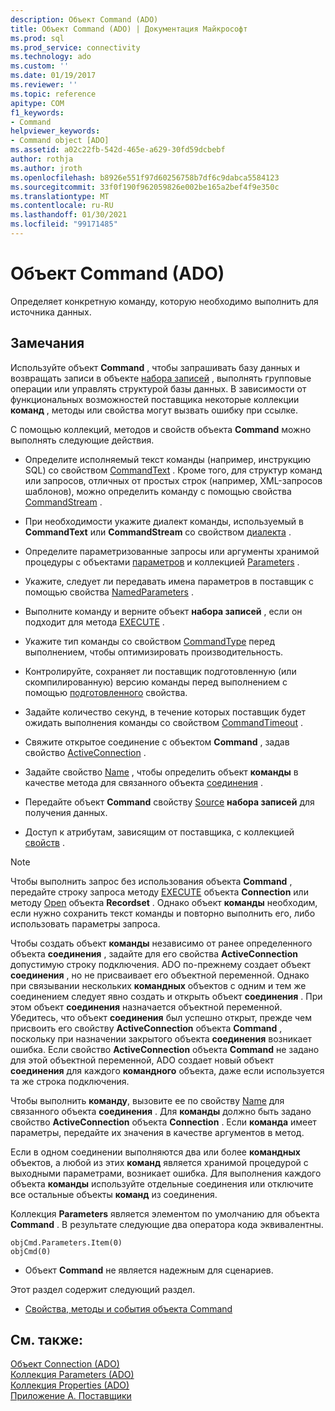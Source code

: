 ```yaml
---
description: Объект Command (ADO)
title: Объект Command (ADO) | Документация Майкрософт
ms.prod: sql
ms.prod_service: connectivity
ms.technology: ado
ms.custom: ''
ms.date: 01/19/2017
ms.reviewer: ''
ms.topic: reference
apitype: COM
f1_keywords:
- Command
helpviewer_keywords:
- Command object [ADO]
ms.assetid: a02c22fb-542d-465e-a629-30fd59dcbebf
author: rothja
ms.author: jroth
ms.openlocfilehash: b8926e551f97d60256758b7df6c9dabca5584123
ms.sourcegitcommit: 33f0f190f962059826e002be165a2bef4f9e350c
ms.translationtype: MT
ms.contentlocale: ru-RU
ms.lasthandoff: 01/30/2021
ms.locfileid: "99171485"
---
```

# <a name="command-object-ado"></a>Объект Command (ADO)
Определяет конкретную команду, которую необходимо выполнить для источника данных.  
  
## <a name="remarks"></a>Замечания  
 Используйте объект **Command** , чтобы запрашивать базу данных и возвращать записи в объекте [набора записей](./recordset-object-ado.md) , выполнять групповые операции или управлять структурой базы данных. В зависимости от функциональных возможностей поставщика некоторые коллекции **команд** , методы или свойства могут вызвать ошибку при ссылке.  
  
 С помощью коллекций, методов и свойств объекта **Command** можно выполнять следующие действия.  
  
-   Определите исполняемый текст команды (например, инструкцию SQL) со свойством [CommandText](./commandtext-property-ado.md) . Кроме того, для структур команд или запросов, отличных от простых строк (например, XML-запросов шаблонов), можно определить команду с помощью свойства [CommandStream](./commandstream-property-ado.md) .  
  
-   При необходимости укажите диалект команды, используемый в **CommandText** или **CommandStream** со свойством [диалекта](./dialect-property.md) .  
  
-   Определите параметризованные запросы или аргументы хранимой процедуры с объектами [параметров](./parameter-object.md) и коллекцией [Parameters](./parameters-collection-ado.md) .  
  
-   Укажите, следует ли передавать имена параметров в поставщик с помощью свойства [NamedParameters](./namedparameters-property-ado.md) .  
  
-   Выполните команду и верните объект **набора записей** , если он подходит для метода [EXECUTE](./execute-method-ado-command.md) .  
  
-   Укажите тип команды со свойством [CommandType](./commandtype-property-ado.md) перед выполнением, чтобы оптимизировать производительность.  
  
-   Контролируйте, сохраняет ли поставщик подготовленную (или скомпилированную) версию команды перед выполнением с помощью [подготовленного](./prepared-property-ado.md) свойства.  
  
-   Задайте количество секунд, в течение которых поставщик будет ожидать выполнения команды со свойством [CommandTimeout](./commandtimeout-property-ado.md) .  
  
-   Свяжите открытое соединение с объектом **Command** , задав свойство [ActiveConnection](./activeconnection-property-ado.md) .  
  
-   Задайте свойство [Name](./name-property-ado.md) , чтобы определить объект **команды** в качестве метода для связанного объекта [соединения](./connection-object-ado.md) .  
  
-   Передайте объект **Command** свойству [Source](./source-property-ado-recordset.md) **набора записей** для получения данных.  
  
-   Доступ к атрибутам, зависящим от поставщика, с коллекцией [свойств](./properties-collection-ado.md) .  
  
> [!NOTE]
>  Чтобы выполнить запрос без использования объекта **Command** , передайте строку запроса методу [EXECUTE](./execute-method-ado-connection.md) объекта **Connection** или методу [Open](./open-method-ado-recordset.md) объекта **Recordset** . Однако объект **команды** необходим, если нужно сохранить текст команды и повторно выполнить его, либо использовать параметры запроса.  
  
 Чтобы создать объект **команды** независимо от ранее определенного объекта **соединения** , задайте для его свойства **ActiveConnection** допустимую строку подключения. ADO по-прежнему создает объект **соединения** , но не присваивает его объектной переменной. Однако при связывании нескольких **командных** объектов с одним и тем же соединением следует явно создать и открыть объект **соединения** . При этом объект **соединения** назначается объектной переменной. Убедитесь, что объект **соединения** был успешно открыт, прежде чем присвоить его свойству **ActiveConnection** объекта **Command** , поскольку при назначении закрытого объекта **соединения** возникает ошибка. Если свойство **ActiveConnection** объекта **Command** не задано для этой объектной переменной, ADO создает новый объект **соединения** для каждого **командного** объекта, даже если используется та же строка подключения.  
  
 Чтобы выполнить **команду**, вызовите ее по свойству [Name](./name-property-ado.md) для связанного объекта **соединения** . Для **команды** должно быть задано свойство **ActiveConnection** объекта **Connection** . Если **команда** имеет параметры, передайте их значения в качестве аргументов в метод.  
  
 Если в одном соединении выполняются два или более **командных** объектов, а любой из этих **команд** является хранимой процедурой с выходными параметрами, возникает ошибка. Для выполнения каждого объекта **команды** используйте отдельные соединения или отключите все остальные объекты **команд** из соединения.  
  
 Коллекция **Parameters** является элементом по умолчанию для объекта **Command** . В результате следующие два оператора кода эквивалентны.  
  
```  
objCmd.Parameters.Item(0)  
objCmd(0)  
```  
  
-   Объект **Command** не является надежным для сценариев.  
  
 Этот раздел содержит следующий раздел.  
  
-   [Свойства, методы и события объекта Command](./command-object-properties-methods-and-events.md)  
  
## <a name="see-also"></a>См. также:  
 [Объект Connection (ADO)](./connection-object-ado.md)   
 [Коллекция Parameters (ADO)](./parameters-collection-ado.md)   
 [Коллекция Properties (ADO)](./properties-collection-ado.md)   
 [Приложение А. Поставщики](../../guide/appendixes/appendix-a-providers.md)